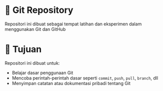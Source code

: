 # 📘 Git Repository

Repositori ini dibuat sebagai tempat latihan dan eksperimen dalam menggunakan Git dan GitHub

# 📌 Tujuan

Repositori ini dibuat untuk:

- Belajar dasar penggunaan Git
- Mencoba perintah-perintah dasar seperti `commit`, `push`, `pull`, `branch`, dll
- Menyimpan catatan atau dokumentasi pribadi tentang Git
